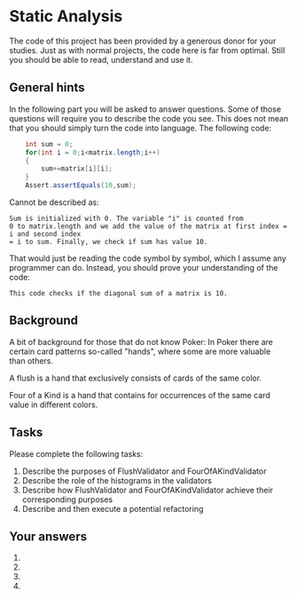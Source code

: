 # Static Analysis

The code of this project has been provided by a generous donor for your studies. Just 
as with normal projects, the code here is far from optimal. Still you should be able to
read, understand and use it. 

## General hints
In the following part you will be asked to answer questions. Some of those questions 
will require you to describe the code you see. This does not mean that you should 
simply turn the code into language. The following code: 

```java
    int sum = 0;
    for(int i = 0;i<matrix.length;i++)
    {
        sum+=matrix[i][i];   
    }
    Assert.assertEquals(10,sum);
```

Cannot be described as: 
```
Sum is initialized with 0. The variable "i" is counted from
0 to matrix.length and we add the value of the matrix at first index = i and second index
= i to sum. Finally, we check if sum has value 10. 
```
That would just be reading the code symbol by symbol, which I assume any programmer can 
do. Instead, you should prove your understanding of the code: 
```
This code checks if the diagonal sum of a matrix is 10. 
```

## Background

A bit of background for those that do not know Poker: In Poker there are certain card
patterns so-called "hands", where some are more valuable than others. 

A flush is a hand that exclusively consists of cards of the same color. 

Four of a Kind is a hand that contains for occurrences of the same card value in different colors.

## Tasks

Please complete the following tasks: 

1) Describe the purposes of FlushValidator and FourOfAKindValidator
2) Describe the role of the histograms in the validators
3) Describe how FlushValidator and FourOfAKindValidator achieve their corresponding purposes
4) Describe and then execute a potential refactoring

## Your answers

1)
2)
3)
4)

